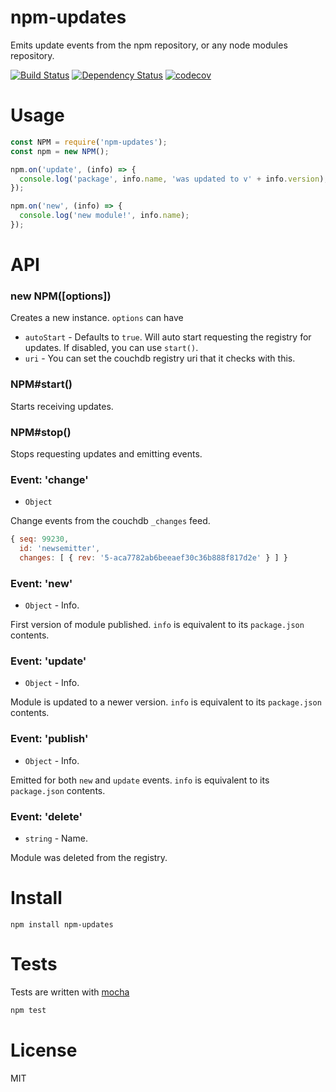 # npm-updates

Emits update events from the npm repository, or any node modules repository.

[![Build Status](https://secure.travis-ci.org/fent/npm-updates.svg)](http://travis-ci.org/fent/npm-updates)
[![Dependency Status](https://david-dm.org/fent/npm-updates.svg)](https://david-dm.org/fent/npm-updates)
[![codecov](https://codecov.io/gh/fent/npm-updates/branch/master/graph/badge.svg)](https://codecov.io/gh/fent/npm-updates)

# Usage

```js
const NPM = require('npm-updates');
const npm = new NPM();

npm.on('update', (info) => {
  console.log('package', info.name, 'was updated to v' + info.version);
});

npm.on('new', (info) => {
  console.log('new module!', info.name);
});
```

# API

### new NPM([options])

Creates a new instance. `options` can have

* `autoStart` - Defaults to `true`. Will auto start requesting the registry for updates. If disabled, you can use `start()`.
* `uri` - You can set the couchdb registry uri that it checks with this.

### NPM#start()

Starts receiving updates.

### NPM#stop()

Stops requesting updates and emitting events.

### Event: 'change'
* `Object`

Change events from the couchdb `_changes` feed.

```js
{ seq: 99230,
  id: 'newsemitter',
  changes: [ { rev: '5-aca7782ab6beeaef30c36b888f817d2e' } ] }
```

### Event: 'new'
* `Object` - Info.

First version of module published. `info` is equivalent to its `package.json` contents.

### Event: 'update'
* `Object` - Info.

 Module is updated to a newer version. `info` is equivalent to its `package.json` contents.


### Event: 'publish'
* `Object` - Info.

Emitted for both `new` and `update` events. `info` is equivalent to its `package.json` contents.

### Event: 'delete'
* `string` - Name.

Module was deleted from the registry.


# Install

    npm install npm-updates


# Tests
Tests are written with [mocha](https://mochajs.org)

```bash
npm test
```

# License
MIT
